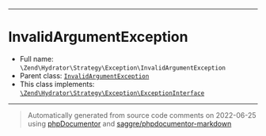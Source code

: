 ***

# InvalidArgumentException





* Full name: `\Zend\Hydrator\Strategy\Exception\InvalidArgumentException`
* Parent class: [`InvalidArgumentException`](../../../../InvalidArgumentException.md)
* This class implements:
[`\Zend\Hydrator\Strategy\Exception\ExceptionInterface`](./ExceptionInterface.md)






***
> Automatically generated from source code comments on 2022-06-25 using [phpDocumentor](http://www.phpdoc.org/) and [saggre/phpdocumentor-markdown](https://github.com/Saggre/phpDocumentor-markdown)
